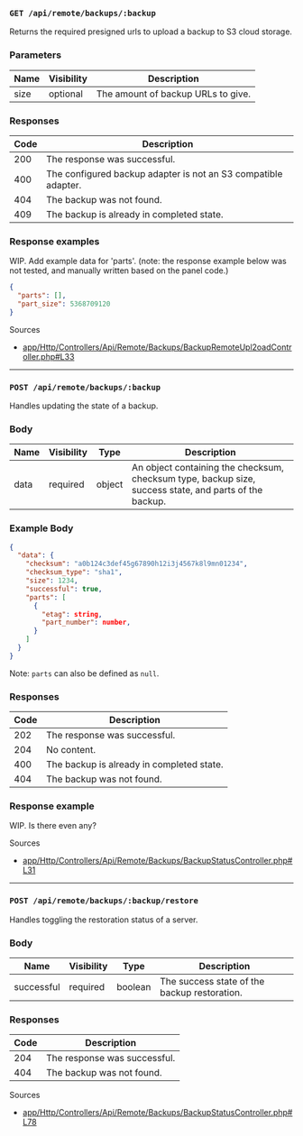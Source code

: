 ### `GET /api/remote/backups/:backup`

Returns the required presigned urls to upload a backup to S3 cloud storage.

### Parameters

| Name      | Visibility | Description                        |
| --------- | ---------- | ---------------------------------- |
| size      | optional   | The amount of backup URLs to give. |

### Responses

| Code | Description                                                    |
| ---- | -------------------------------------------------------------- |
| 200  | The response was successful.                                   |
| 400  | The configured backup adapter is not an S3 compatible adapter. |
| 404  | The backup was not found.                                      |
| 409  | The backup is already in completed state.                      |

### Response examples

WIP. Add example data for 'parts'. (note: the response example below was not tested, and manually written based on the panel code.)

```json
{
  "parts": [],
  "part_size": 5368709120 
}
```

Sources

- [app/Http/Controllers/Api/Remote/Backups/BackupRemoteUpl2oadController.php#L33](https://github.com/pterodactyl/panel/blob/v1.11.3/app/Http/Controllers/Api/Remote/Backups/BackupRemoteUploadController.php#L33)

---

### `POST /api/remote/backups/:backup`

Handles updating the state of a backup.

### Body

| Name  | Visibility | Type   | Description                                                                                            |
| ----- | ---------- | ------ | ------------------------------------------------------------------------------------------------------ |
| data  | required   | object | An object containing the checksum, checksum type, backup size, success state, and parts of the backup. |

### Example Body

```json
{
  "data": {
    "checksum": "a0b124c3def45g67890h12i3j4567k8l9mn01234",
    "checksum_type": "sha1",
    "size": 1234,
    "successful": true,
    "parts": [
      {
        "etag": string,
        "part_number": number,
      }
    ]
  }
}
```

Note: `parts` can also be defined as `null`.

### Responses

| Code | Description                               |
| ---- | ----------------------------------------- |
| 202  | The response was successful.              |
| 204  | No content.                               |
| 400  | The backup is already in completed state. |
| 404  | The backup was not found.                 |

### Response example

WIP. Is there even any?

Sources

- [app/Http/Controllers/Api/Remote/Backups/BackupStatusController.php#L31](https://github.com/pterodactyl/panel/blob/v1.11.3/app/Http/Controllers/Api/Remote/Backups/BackupStatusController.php#L31)

---

### `POST /api/remote/backups/:backup/restore`

Handles toggling the restoration status of a server.

### Body

| Name       | Visibility | Type    | Description                                  |
| ---------- | ---------- | ------- | -------------------------------------------- |
| successful | required   | boolean | The success state of the backup restoration. |

### Responses

| Code | Description                  |
| ---- | ---------------------------- |
| 204  | The response was successful. |
| 404  | The backup was not found.    |

Sources

- [app/Http/Controllers/Api/Remote/Backups/BackupStatusController.php#L78](https://github.com/pterodactyl/panel/blob/v1.11.3/app/Http/Controllers/Api/Remote/Backups/BackupStatusController.php#L78)
